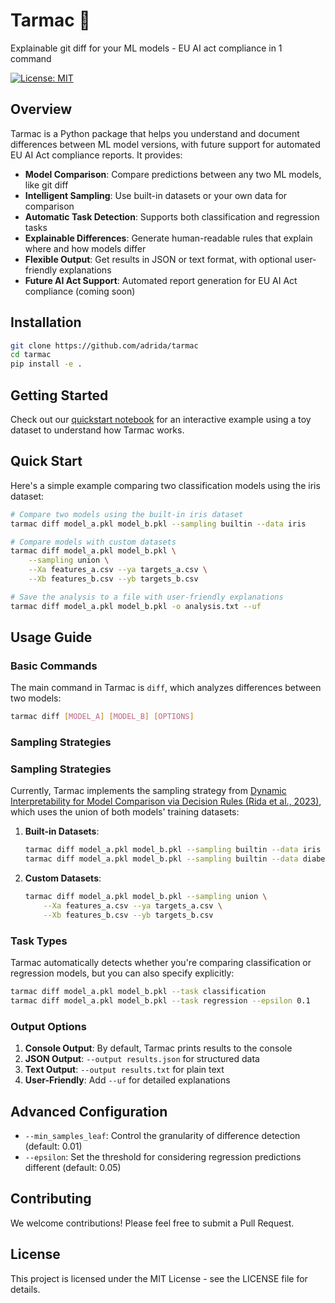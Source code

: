 # Tarmac 🚀

Explainable git diff for your ML models - EU AI act compliance in 1 command

[![License: MIT](https://img.shields.io/badge/License-MIT-yellow.svg)](https://opensource.org/licenses/MIT)

## Overview

Tarmac is a Python package that helps you understand and document differences between ML model versions, with future support for automated EU AI Act compliance reports. It provides:

- **Model Comparison**: Compare predictions between any two ML models, like git diff
- **Intelligent Sampling**: Use built-in datasets or your own data for comparison
- **Automatic Task Detection**: Supports both classification and regression tasks
- **Explainable Differences**: Generate human-readable rules that explain where and how models differ
- **Flexible Output**: Get results in JSON or text format, with optional user-friendly explanations
- **Future AI Act Support**: Automated report generation for EU AI Act compliance (coming soon)

## Installation

```bash
git clone https://github.com/adrida/tarmac
cd tarmac
pip install -e .
```

## Getting Started

Check out our [quickstart notebook](notebooks/quickstart.ipynb) for an interactive example using a toy dataset to understand how Tarmac works.

## Quick Start

Here's a simple example comparing two classification models using the iris dataset:

```bash
# Compare two models using the built-in iris dataset
tarmac diff model_a.pkl model_b.pkl --sampling builtin --data iris

# Compare models with custom datasets
tarmac diff model_a.pkl model_b.pkl \
    --sampling union \
    --Xa features_a.csv --ya targets_a.csv \
    --Xb features_b.csv --yb targets_b.csv

# Save the analysis to a file with user-friendly explanations
tarmac diff model_a.pkl model_b.pkl -o analysis.txt --uf
```

## Usage Guide

### Basic Commands

The main command in Tarmac is `diff`, which analyzes differences between two models:

```bash
tarmac diff [MODEL_A] [MODEL_B] [OPTIONS]
```

### Sampling Strategies

### Sampling Strategies

Currently, Tarmac implements the sampling strategy from [Dynamic Interpretability for Model Comparison via Decision Rules (Rida et al., 2023)](https://link.springer.com/chapter/10.1007/978-3-031-74630-7_23), which uses the union of both models' training datasets:

1. **Built-in Datasets**:
   ```bash
   tarmac diff model_a.pkl model_b.pkl --sampling builtin --data iris
   tarmac diff model_a.pkl model_b.pkl --sampling builtin --data diabetes
   ```

2. **Custom Datasets**:
   ```bash
   tarmac diff model_a.pkl model_b.pkl --sampling union \
       --Xa features_a.csv --ya targets_a.csv \
       --Xb features_b.csv --yb targets_b.csv
   ```

### Task Types

Tarmac automatically detects whether you're comparing classification or regression models, but you can also specify explicitly:

```bash
tarmac diff model_a.pkl model_b.pkl --task classification
tarmac diff model_a.pkl model_b.pkl --task regression --epsilon 0.1
```

### Output Options

1. **Console Output**: By default, Tarmac prints results to the console
2. **JSON Output**: `--output results.json` for structured data
3. **Text Output**: `--output results.txt` for plain text
4. **User-Friendly**: Add `--uf` for detailed explanations

## Advanced Configuration

- `--min_samples_leaf`: Control the granularity of difference detection (default: 0.01)
- `--epsilon`: Set the threshold for considering regression predictions different (default: 0.05)

## Contributing

We welcome contributions! Please feel free to submit a Pull Request.

## License

This project is licensed under the MIT License - see the LICENSE file for details.

